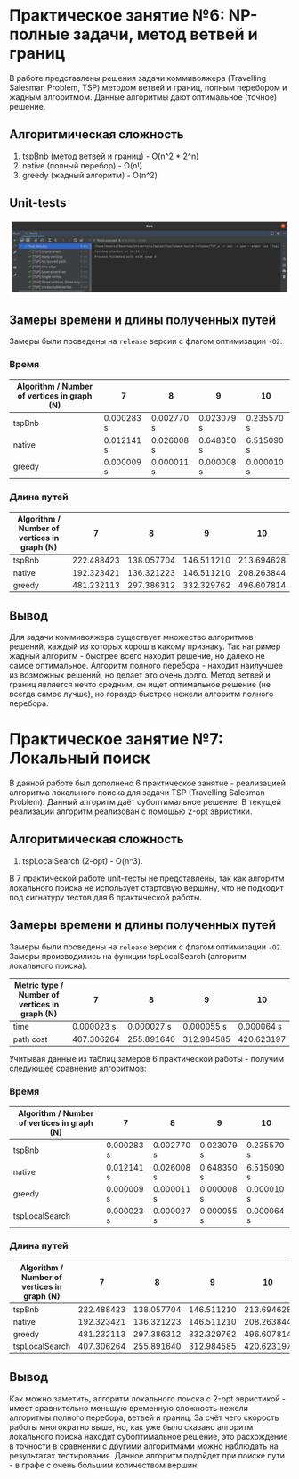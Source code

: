 # Практическое занятие №6: NP-полные задачи, метод ветвей и границ

В работе представлены решения задачи коммивояжера (Travelling Salesman Problem, TSP) методом ветвей и границ, 
полным перебором и жадным алгоритмом. Данные алгоритмы дают оптимальное (точное) решение.

## Алгоритмическая сложность 

1. tspBnb (метод ветвей и границ) - O(n^2 * 2^n)
2. native (полный перебор) - O(n!)
3. greedy (жадный алгоритм) - O(n^2)


## Unit-tests

![tests](images/unit-tests.png)

## Замеры времени и длины полученных путей

Замеры были проведены на `release` версии с флагом оптимизации `-O2`.

### Время

| Algorithm / Number of vertices in graph (N) | 7          | 8          | 9          | 10         |
|---------------------------------------------|------------|------------|------------|------------|
| tspBnb                                      | 0.000283 s | 0.002770 s | 0.023079 s | 0.235570 s |    
| native                                      | 0.012141 s | 0.026008 s | 0.648350 s | 6.515090 s |
| greedy                                      | 0.000009 s | 0.000011 s | 0.000008 s | 0.000010 s |

### Длина путей

| Algorithm / Number of vertices in graph (N) | 7          | 8          | 9          | 10         |
|---------------------------------------------|------------|------------|------------|------------|
| tspBnb                                      | 222.488423 | 138.057704 | 146.511210 | 213.694628 |    
| native                                      | 192.323421 | 136.321223 | 146.511210 | 208.263844 |
| greedy                                      | 481.232113 | 297.386312 | 332.329762 | 496.607814 |

## Вывод

Для задачи коммивояжера существует множество алгоритмов решений, каждый из которых хорош в какому признаку.
Так например жадный алгоритм - быстрее всего находит решение, но далеко не самое оптимальное.
Алгоритм полного перебора - находит наилучшее из возможных решений, но делает это очень долго. Метод ветвей и границ
является нечто средним, он ищет оптимальное решение (не всегда самое лучше), но гораздо быстрее нежели алгоритм 
полного перебора. 

# Практическое занятие №7: Локальный поиск

В данной работе был дополнено 6 практическое занятие - реализацией алгоритма локального поиска для задачи TSP
(Travelling Salesman Problem). Данный алгоритм даёт субоптимальное решение. В текущей реализации алгоритм реализован 
с помощью 2-opt эвристики.

## Алгоритмическая сложность

1. tspLocalSearch (2-opt) - O(n^3).

В 7 практической работе unit-тесты не представлены, так как алгоритм локального поиска не использует стартовую 
вершину, что не подходит под сигнатуру тестов для 6 практической работы. 

## Замеры времени и длины полученных путей

Замеры были проведены на `release` версии с флагом оптимизации `-O2`. Замеры производились на функции tspLocalSearch 
(алгоритм локального поиска).


| Metric type / Number of vertices in graph (N) | 7           | 8           | 9           | 10          |
|-----------------------------------------------|-------------|-------------|-------------|-------------|
| time                                          | 0.000023 s  | 0.000027 s  | 0.000055 s  | 0.000064 s  |
| path cost                                     | 407.306264  | 255.891640  | 312.984585  | 420.623197  |

Учитывая данные из таблиц замеров 6 практической работы - получим следующее сравнение алгоритмов:

### Время

| Algorithm / Number of vertices in graph (N) | 7          | 8          | 9          | 10         |
|---------------------------------------------|------------|------------|------------|------------|
| tspBnb                                      | 0.000283 s | 0.002770 s | 0.023079 s | 0.235570 s |    
| native                                      | 0.012141 s | 0.026008 s | 0.648350 s | 6.515090 s |
| greedy                                      | 0.000009 s | 0.000011 s | 0.000008 s | 0.000010 s |
| tspLocalSearch                              | 0.000023 s | 0.000027 s | 0.000055 s | 0.000064 s | 

### Длина путей

| Algorithm / Number of vertices in graph (N) | 7           | 8          | 9          | 10         |
|---------------------------------------------|-------------|------------|------------|------------|
| tspBnb                                      | 222.488423  | 138.057704 | 146.511210 | 213.694628 |    
| native                                      | 192.323421  | 136.321223 | 146.511210 | 208.263844 |
| greedy                                      | 481.232113  | 297.386312 | 332.329762 | 496.607814 |
| tspLocalSearch                              | 407.306264  | 255.891640 | 312.984585 | 420.623197 |

## Вывод

Как можно заметить, алгоритм локального поиска с 2-opt эвристикой - имеет сравнительно меньшую временную сложность 
нежели алгоритмы полного перебора, ветвей и границ. За счёт чего скорость работы многократно выше, но, как уже 
было сказано алгоритм локального поиска находит субоптимальное решение, это расхождение в точности в сравнении 
с другими алгоритмами можно наблюдать на результатах тестирования. Данное алгоритм подойдет при поиске пути - 
в графе с очень большим количеством вершин. 